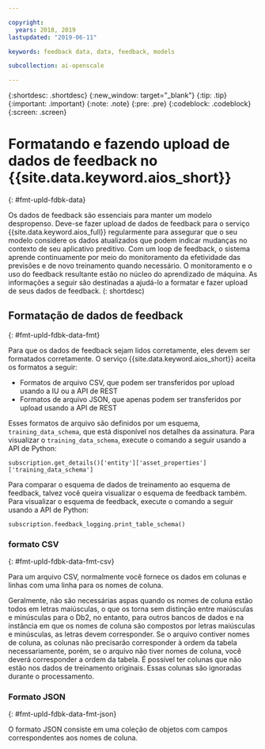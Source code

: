 ```yaml
---

copyright:
  years: 2018, 2019
lastupdated: "2019-06-11"

keywords: feedback data, data, feedback, models

subcollection: ai-openscale

---
```


{:shortdesc: .shortdesc}
{:new_window: target="_blank"}
{:tip: .tip}
{:important: .important}
{:note: .note}
{:pre: .pre}
{:codeblock: .codeblock}
{:screen: .screen}

# Formatando e fazendo upload de dados de feedback no {{site.data.keyword.aios_short}}
{: #fmt-upld-fdbk-data}

Os dados de feedback são essenciais para manter um modelo despropenso. Deve-se fazer upload de dados de feedback para o serviço {{site.data.keyword.aios_full}} regularmente para assegurar que o seu modelo considere os dados atualizados que podem indicar mudanças no contexto de seu aplicativo preditivo.  Com um loop de feedback, o sistema aprende continuamente por meio do monitoramento da efetividade das previsões e de novo treinamento quando necessário. O monitoramento e o uso do feedback resultante estão no núcleo do aprendizado de máquina. As informações a seguir são destinadas a ajudá-lo a formatar e fazer upload de seus dados de feedback.
(: shortdesc)

## Formatação de dados de feedback
{: #fmt-upld-fdbk-data-fmt}

Para que os dados de feedback sejam lidos corretamente, eles devem ser formatados corretamente. O serviço {{site.data.keyword.aios_short}} aceita os formatos a seguir:

- Formatos de arquivo CSV, que podem ser transferidos por upload usando a IU ou a API de REST
- Formatos de arquivo JSON, que apenas podem ser transferidos por upload usando a API de REST

Esses formatos de arquivo são definidos por um esquema, `training_data_schema`, que está disponível nos detalhes da assinatura. Para visualizar o `training_data_schema`, execute o comando a seguir usando a API de Python:

```
subscription.get_details()['entity']['asset_properties']['training_data_schema']
```

Para comparar o esquema de dados de treinamento ao esquema de feedback, talvez você queira visualizar o esquema de feedback também. Para visualizar o esquema de feedback, execute o comando a seguir usando a API de Python:

```
subscription.feedback_logging.print_table_schema()
```


### formato CSV
{: #fmt-upld-fdbk-data-fmt-csv}

Para um arquivo CSV, normalmente você fornece os dados em colunas e linhas com uma linha para os nomes de coluna.

Geralmente, não são necessárias aspas quando os nomes de coluna estão todos em letras maiúsculas, o que os torna sem distinção entre maiúsculas e minúsculas para o Db2, no entanto, para outros bancos de dados e na instância em que os nomes de coluna são compostos por letras maiúsculas e minúsculas, as letras devem corresponder.
Se o arquivo contiver nomes de coluna, as colunas não precisarão corresponder à ordem da tabela necessariamente, porém, se o arquivo não tiver nomes de coluna, você deverá corresponder a ordem da tabela. É possível ter colunas que não estão nos dados de treinamento originais. Essas colunas são ignoradas durante o processamento.


### Formato JSON
{: #fmt-upld-fdbk-data-fmt-json}

O formato JSON consiste em uma coleção de objetos com campos correspondentes aos nomes de coluna.

